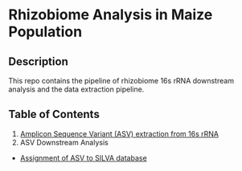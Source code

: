 # Rhizobiome Analysis in Maize Population

## Description
This repo contains the pipeline of rhizobiome 16s rRNA downstream analysis and the data extraction pipeline.

## Table of Contents
1. [Amplicon Sequence Variant (ASV) extraction from 16s rRNA](#16sRNA)
2. ASV Downstream Analysis
- [Assignment of ASV to SILVA database](#silva)


